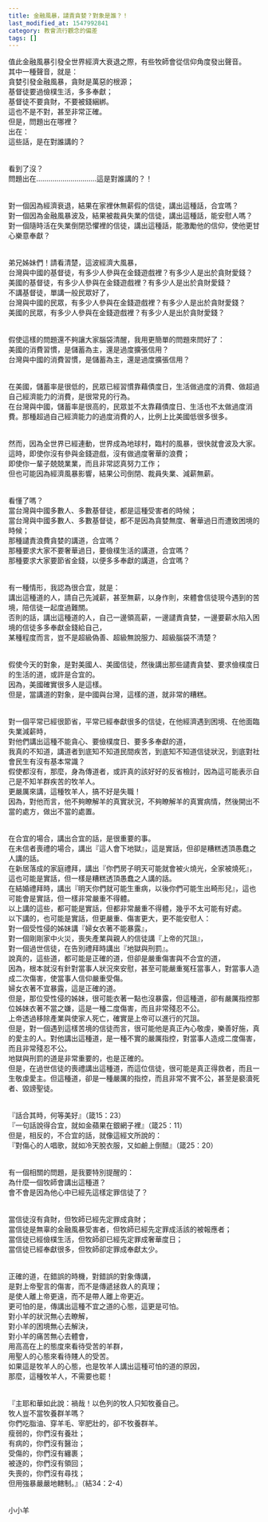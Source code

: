 ```yaml
---
title: 金融風暴，譴責貪婪？對象是誰？！
last_modified_at: 1547992841
category: 教會流行觀念的偏差
tags: []
---
```


值此金融風暴引發全世界經濟大衰退之際，有些牧師會從信仰角度發出聲音。<br>其中一種聲音，就是：<br>貪婪引發金融風暴，貪財是萬惡的根源；<br>基督徒要過儉樸生活，多多奉獻；<br>基督徒不要貪財，不要被錢綑綁。<br><!--more-->這也不是不對，甚至非常正確。<br>但是，問題出在哪裡？<br>出在：<br>這些話，是在對誰講的？<br><br><br>看到了沒？<br>問題出在…………………………這是對誰講的？！<br><br><br>對一個因為經濟衰退，結果在家裡休無薪假的信徒，講出這種話，合宜嗎？<br>對一個因為金融風暴波及，結果被裁員失業的信徒，講出這種話，能安慰人嗎？<br>對一個隨時活在失業倒閉恐懼裡的信徒，講出這種話，能激勵他的信仰，使他更甘心樂意奉獻？<br><br><br>弟兄姊妹們！請看清楚，這波經濟大風暴，<br>台灣與中國的基督徒，有多少人參與在金錢遊戲裡？有多少人是出於貪財愛錢？<br>美國的基督徒，有多少人參與在金錢遊戲裡？有多少人是出於貪財愛錢？<br>不講基督徒，單講一般民眾好了，<br>台灣與中國的民眾，有多少人參與在金錢遊戲裡？有多少人是出於貪財愛錢？<br>美國的民眾，有多少人參與在金錢遊戲裡？有多少人是出於貪財愛錢？<br><br><br>假使這樣的問題還不夠讓大家腦袋清醒，我用更簡單的問題來問好了：<br>美國的消費習慣，是儲蓄為主，還是過度擴張信用？<br>台灣與中國的消費習慣，是儲蓄為主，還是過度擴張信用？<br><br><br>在美國，儲蓄率是很低的，民眾已經習慣靠藉債度日，生活做過度的消費、做超過自己經濟能力的消費，是很常見的行為。<br>在台灣與中國，儲蓄率是很高的，民眾並不太靠藉債度日、生活也不太做過度消費。那種超過自己經濟能力的過度消費的人，比例上比美國低很多很多。<br><br><br>然而，因為全世界已經連動，世界成為地球村，臨村的風暴，很快就會波及大家。<br>這時，即使你沒有參與金錢遊戲，沒有做過度奢華的浪費；<br>即使你一輩子兢兢業業，而且非常認真努力工作；<br>但也可能因為經濟風暴影響，結果公司倒閉、裁員失業、減薪無薪。<br><br><br>看懂了嗎？<br>當台灣與中國多數人、多數基督徒，都是這種受害者的時候；<br>當台灣與中國多數人、多數基督徒，都不是因為貪婪無度、奢華過日而遭致困境的時候；<br>那種譴責浪費貪婪的講道，合宜嗎？<br>那種要求大家不要奢華過日，要儉樸生活的講道，合宜嗎？<br>那種要求大家要節省金錢，以便多多奉獻的講道，合宜嗎？<br><br><br>有一種情形，我認為很合宜，就是：<br>講出這種道的人，請自己先減薪，甚至無薪，以身作則，來體會信徒現今遇到的苦境，陪信徒一起度過難關。<br>否則的話，講出這種道的人，自己一邊領高薪，一邊譴責貪婪，一邊要薪水陷入困境的信徒多多奉獻金錢給自己，<br>某種程度而言，豈不是超級偽善、超級無說服力、超級腦袋不清楚？<br><br><br>假使今天的對象，是對美國人、美國信徒，然後講出那些譴責貪婪、要求儉樸度日的生活的道，或許是合宜的。<br>因為，美國確實很多人是這樣。<br>但是，當講道的對象，是中國與台灣，這樣的道，就非常的糟糕。<br><br><br>對一個平常已經很節省，平常已經奉獻很多的信徒，在他經濟遇到困境、在他面臨失業減薪時，<br>對他們講出這種不能貪心、要儉樸度日、要多多奉獻的道，<br>我真的不知道，講道者到底知不知道民間疾苦，到底知不知道信徒狀況，到底對社會民生有沒有基本常識？<br>假使都沒有，那麼，身為傳道者，或許真的該好好的反省檢討，因為這可能表示自己是不知羊群疾苦的牧羊人。<br>更嚴厲來講，這種牧羊人，搞不好是失職！<br>因為，對他而言，他不夠瞭解羊的真實狀況，不夠瞭解羊的真實病情，然後開出不當的處方，做出不當的處置。<br><br><br>在合宜的場合，講出合宜的話，是很重要的事。<br>在未信者喪禮的場合，講出『這人會下地獄』，這是實話，但卻是糟糕透頂愚蠢之人講的話。<br>在新居落成的家庭禮拜，講出『你們房子明天可能就會被火燒光，全家被燒死』，這也可能是實話，但一樣是糟糕透頂愚蠢之人講的話。<br>在結婚禮拜時，講出『明天你們就可能生重病，以後你們可能生出畸形兒』，這也可能會是實話，但一樣非常嚴重不得體。<br>以上講的這些，都可能是實話，但都非常嚴重不得體，幾乎不太可能有好處。<br>以下講的，也可能是實話，但更嚴重、傷害更大，更不能安慰人：<br>對一個受性侵的姊妹講『婦女衣著不能暴露』，<br>對一個剛剛家中火災，喪失產業與親人的信徒講『上帝的咒詛』，<br>對一個過世信徒，在告別禮拜時講出『地獄與刑罰』。<br>說真的，這些道，都可能是正確的道，但卻是嚴重傷害與不合宜的道，<br>因為，根本就沒有針對當事人狀況來安慰，甚至可能嚴重冤枉當事人，對當事人造成二次傷害，使當事人信仰嚴重受傷。<br>婦女衣著不宜暴露，這是正確的道。<br>但是，那位受性侵的姊妹，很可能衣著一點也沒暴露，但這種道，卻有嚴厲指控那位姊妹衣著不當之嫌，這是一種二度傷害，而且非常殘忍不公。<br>上帝透過移除產業與使家人死亡，確實是上帝可以進行的咒詛。<br>但是，對一個遇到這樣苦境的信徒而言，很可能他是真正內心敬虔，樂善好施，真的愛主的人。對他講出這種道，是一種不實的嚴厲指控，對當事人造成二度傷害，而且非常殘忍不公。<br>地獄與刑罰的道是非常重要的，也是正確的。<br>但是，在過世信徒的喪禮講出這種道，而這位信徒，很可能是真正得救者，而且一生敬虔愛主。但這種道，卻是一種嚴厲的指控，而且非常不實不公，甚至是褻瀆死者、毀謗聖徒。<br><br><br>『話合其時，何等美好』（箴15：23）<br>『一句話說得合宜，就如金蘋果在銀網子裡』（箴25：11）<br>但是，相反的，不合宜的話，就像這經文所說的：<br>『對傷心的人唱歌，就如冷天脫衣服，又如鹼上倒醋』（箴25：20）<br><br><br>有一個相關的問題，是我要特別提醒的：<br>為什麼一個牧師會講出這種道？<br>會不會是因為他心中已經先這樣定罪信徒了？<br><br><br>當信徒沒有貪財，但牧師已經先定罪成貪財；<br>當信徒是無辜的金融風暴受害者，但牧師已經先定罪成活該的被報應者；<br>當信徒已經儉樸生活，但牧師卻已經先定罪成奢華度日；<br>當信徒已經奉獻很多，但牧師卻定罪成奉獻太少。<br><br><br>正確的道，在錯誤的時機，對錯誤的對象傳講，<br>是對上帝聖言的傷害，而不是傳遞拯救人的真理；<br>是使人離上帝更遠，而不是帶人離上帝更近。<br>更可怕的是，傳講出這種不宜之道的心態，這更是可怕。<br>對小羊的狀況無心去瞭解，<br>對小羊的困境無心去解決，<br>對小羊的痛苦無心去體會，<br>用高高在上的態度來看待受苦的羊群，<br>用聖人的心態來看待賤人的受苦。<br>如果這是牧羊人的心態，也是牧羊人講出這種可怕的道的原因，<br>那麼，這種牧羊人，不需要也罷！<br><br><br>『主耶和華如此說：禍哉！以色列的牧人只知牧養自己。<br>牧人豈不當牧養群羊嗎？<br>你們吃脂油、穿羊毛、宰肥壯的，卻不牧養群羊。<br>瘦弱的，你們沒有養壯；<br>有病的，你們沒有醫治；<br>受傷的，你們沒有纏裹；<br>被逐的，你們沒有領回；<br>失喪的，你們沒有尋找；<br>但用強暴嚴嚴地轄制。』（結34：2-4）<br><br><br>小小羊<br>
